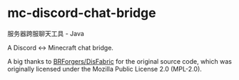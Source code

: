 # mc-discord-chat-bridge

服务器跨服聊天工具 - Java

A Discord <-> Minecraft chat bridge.

A big thanks to [BRForgers/DisFabric](https://github.com/BRForgers/DisFabric) for the original source code, which was originally licensed under the Mozilla Public License 2.0 (MPL-2.0).